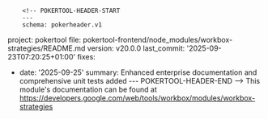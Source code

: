         <!-- POKERTOOL-HEADER-START
        ---
        schema: pokerheader.v1
project: pokertool
file: pokertool-frontend/node_modules/workbox-strategies/README.md
version: v20.0.0
last_commit: '2025-09-23T07:20:25+01:00'
fixes:
- date: '2025-09-25'
  summary: Enhanced enterprise documentation and comprehensive unit tests added
        ---
        POKERTOOL-HEADER-END -->
This module's documentation can be found at https://developers.google.com/web/tools/workbox/modules/workbox-strategies
